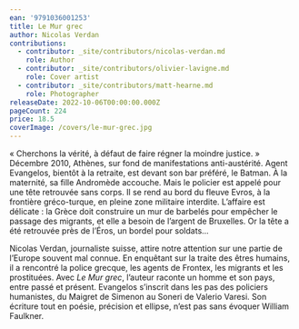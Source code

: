 ```yaml
---
ean: '9791036001253'
title: Le Mur grec
author: Nicolas Verdan
contributions:
  - contributor: _site/contributors/nicolas-verdan.md
    role: Author
  - contributor: _site/contributors/olivier-lavigne.md
    role: Cover artist
  - contributor: _site/contributors/matt-hearne.md
    role: Photographer
releaseDate: 2022-10-06T00:00:00.000Z
pageCount: 224
price: 18.5
coverImage: /covers/le-mur-grec.jpg
---
```


« Cherchons la vérité, à défaut de faire régner la moindre justice. »
Décembre 2010, Athènes, sur fond de manifestations anti-austérité.
Agent Evangelos, bientôt à la retraite, est devant son bar préféré, le Batman. À la maternité, sa fille Andromède accouche.
Mais le policier est appelé pour une tête retrouvée sans corps. Il se rend au bord du fleuve Evros, à la frontière gréco-turque, en pleine zone militaire interdite. L’affaire est délicate : la Grèce doit construire un mur de barbelés pour empêcher le passage des migrants, et elle a besoin de l’argent de Bruxelles. Or la tête a été retrouvée près de l’Éros, un bordel pour soldats...

Nicolas Verdan, journaliste suisse, attire notre attention sur une partie de l’Europe souvent mal connue. En enquêtant sur la traite des êtres humains, il a rencontré la police grecque, les agents de Frontex, les migrants et les prostituées. Avec *Le Mur grec*, l’auteur raconte un homme et son pays, entre passé et présent. Evangelos s’inscrit dans les pas des policiers humanistes, du Maigret de Simenon au Soneri de Valerio Varesi. Son écriture tout en poésie, précision et ellipse, n’est pas sans évoquer William Faulkner.
